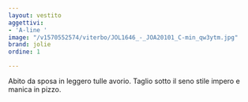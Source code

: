 ```yaml
---
layout: vestito
aggettivi:
- 'A-line '
image: "/v1570552574/viterbo/JOL1646_-_JOA20101_C-min_qw3ytm.jpg"
brand: jolie
ordine: 1

---
```

Abito da sposa in leggero tulle avorio. Taglio sotto il seno stile impero e manica in pizzo.